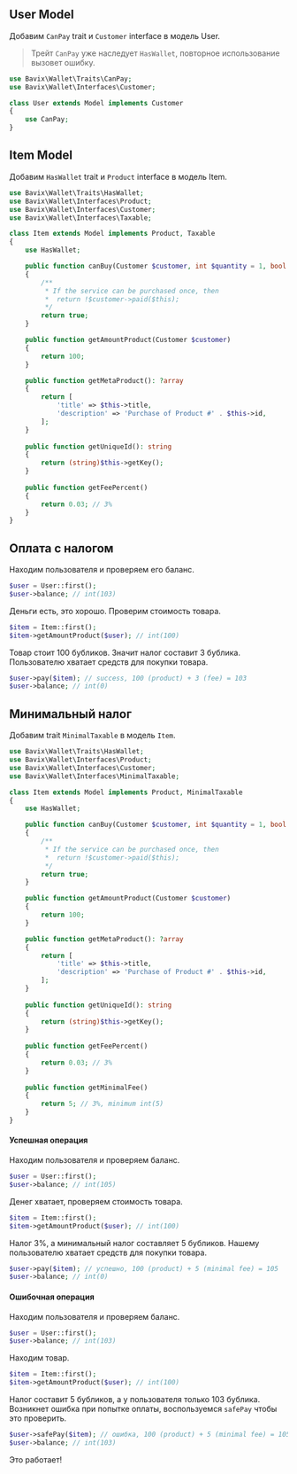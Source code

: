 ## User Model

Добавим `CanPay` trait и `Customer` interface в модель User.

> Трейт `CanPay` уже наследует `HasWallet`, повторное использование вызовет ошибку.

```php
use Bavix\Wallet\Traits\CanPay;
use Bavix\Wallet\Interfaces\Customer;

class User extends Model implements Customer
{
    use CanPay;
}
```

## Item Model

Добавим `HasWallet` trait и `Product` interface в модель Item.

```php
use Bavix\Wallet\Traits\HasWallet;
use Bavix\Wallet\Interfaces\Product;
use Bavix\Wallet\Interfaces\Customer;
use Bavix\Wallet\Interfaces\Taxable;

class Item extends Model implements Product, Taxable
{
    use HasWallet;

    public function canBuy(Customer $customer, int $quantity = 1, bool $force = null): bool
    {
        /**
         * If the service can be purchased once, then
         *  return !$customer->paid($this);
         */
        return true; 
    }

    public function getAmountProduct(Customer $customer)
    {
        return 100;
    }

    public function getMetaProduct(): ?array
    {
        return [
            'title' => $this->title, 
            'description' => 'Purchase of Product #' . $this->id,
        ];
    }
    
    public function getUniqueId(): string
    {
        return (string)$this->getKey();
    }
    
    public function getFeePercent()
    {
        return 0.03; // 3%    
    }
}
```

## Оплата с налогом

Находим пользователя и проверяем его баланс.

```php
$user = User::first();
$user->balance; // int(103)
```

Деньги есть, это хорошо. Проверим стоимость товара.

```php
$item = Item::first();
$item->getAmountProduct($user); // int(100)
```

Товар стоит 100 бубликов. Значит налог составит 3 бублика.
Пользователю хватает средств для покупки товара. 

```php
$user->pay($item); // success, 100 (product) + 3 (fee) = 103
$user->balance; // int(0)
```

## Минимальный налог

Добавим trait `MinimalTaxable` в модель `Item`.

```php
use Bavix\Wallet\Traits\HasWallet;
use Bavix\Wallet\Interfaces\Product;
use Bavix\Wallet\Interfaces\Customer;
use Bavix\Wallet\Interfaces\MinimalTaxable;

class Item extends Model implements Product, MinimalTaxable
{
    use HasWallet;

    public function canBuy(Customer $customer, int $quantity = 1, bool $force = null): bool
    {
        /**
         * If the service can be purchased once, then
         *  return !$customer->paid($this);
         */
        return true; 
    }

    public function getAmountProduct(Customer $customer)
    {
        return 100;
    }

    public function getMetaProduct(): ?array
    {
        return [
            'title' => $this->title, 
            'description' => 'Purchase of Product #' . $this->id,
        ];
    }
    
    public function getUniqueId(): string
    {
        return (string)$this->getKey();
    }
    
    public function getFeePercent()
    {
        return 0.03; // 3%    
    }
    
    public function getMinimalFee()
    {
        return 5; // 3%, minimum int(5)    
    }
}
```

#### Успешная операция

Находим пользователя и проверяем баланс.

```php
$user = User::first();
$user->balance; // int(105)
```

Денег хватает, проверяем стоимость товара.

```php
$item = Item::first();
$item->getAmountProduct($user); // int(100)
```

Налог 3%, а минимальный налог составляет 5 бубликов. 
Нашему пользователю хватает средств для покупки товара.

```php
$user->pay($item); // успешно, 100 (product) + 5 (minimal fee) = 105
$user->balance; // int(0)
```

#### Ошибочная операция

Находим пользователя и проверяем баланс.

```php
$user = User::first();
$user->balance; // int(103)
```

Находим товар.

```php
$item = Item::first();
$item->getAmountProduct($user); // int(100)
```

Налог составит 5 бубликов, а у пользователя только 103 бублика.
Возникнет ошибка при попытке оплаты, воспользуемся `safePay` чтобы это проверить.

```php
$user->safePay($item); // ошибка, 100 (product) + 5 (minimal fee) = 105
$user->balance; // int(103)
```

Это работает!
